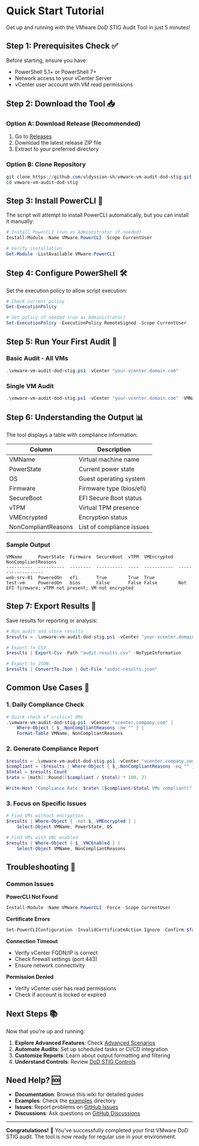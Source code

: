 # Quick Start Tutorial

Get up and running with the VMware DoD STIG Audit Tool in just 5 minutes!

## Step 1: Prerequisites Check ✅

Before starting, ensure you have:
- PowerShell 5.1+ or PowerShell 7+
- Network access to your vCenter Server
- vCenter user account with VM read permissions

## Step 2: Download the Tool 📥

### Option A: Download Release (Recommended)
1. Go to [Releases](https://github.com/uldyssian-sh/vmware-vm-audit-dod-stig/releases)
2. Download the latest release ZIP file
3. Extract to your preferred directory

### Option B: Clone Repository
```powershell
git clone https://github.com/uldyssian-sh/vmware-vm-audit-dod-stig.git
cd vmware-vm-audit-dod-stig
```

## Step 3: Install PowerCLI 🔧

The script will attempt to install PowerCLI automatically, but you can install it manually:

```powershell
# Install PowerCLI (run as Administrator if needed)
Install-Module -Name VMware.PowerCLI -Scope CurrentUser

# Verify installation
Get-Module -ListAvailable VMware.PowerCLI
```

## Step 4: Configure PowerShell 🛠️

Set the execution policy to allow script execution:

```powershell
# Check current policy
Get-ExecutionPolicy

# Set policy if needed (run as Administrator)
Set-ExecutionPolicy -ExecutionPolicy RemoteSigned -Scope CurrentUser
```

## Step 5: Run Your First Audit 🚀

### Basic Audit - All VMs
```powershell
.\vmware-vm-audit-dod-stig.ps1 -vCenter "your-vcenter.domain.com"
```

### Single VM Audit
```powershell
.\vmware-vm-audit-dod-stig.ps1 -vCenter "your-vcenter.domain.com" -VMName "test-vm"
```

## Step 6: Understanding the Output 📊

The tool displays a table with compliance information:

| Column | Description |
|--------|-------------|
| VMName | Virtual machine name |
| PowerState | Current power state |
| OS | Guest operating system |
| Firmware | Firmware type (bios/efi) |
| SecureBoot | EFI Secure Boot status |
| vTPM | Virtual TPM presence |
| VMEncrypted | Encryption status |
| NonCompliantReasons | List of compliance issues |

### Sample Output
```
VMName      PowerState  Firmware  SecureBoot  vTPM  VMEncrypted  NonCompliantReasons
----------  ----------  --------  ----------  ----  -----------  -------------------
web-srv-01  PoweredOn   efi       True        True  True
test-vm     PoweredOn   bios      False       False False        Not EFI firmware; vTPM not present; VM not encrypted
```

## Step 7: Export Results 💾

Save results for reporting or analysis:

```powershell
# Run audit and store results
$results = .\vmware-vm-audit-dod-stig.ps1 -vCenter "your-vcenter.domain.com"

# Export to CSV
$results | Export-Csv -Path "audit-results.csv" -NoTypeInformation

# Export to JSON
$results | ConvertTo-Json | Out-File "audit-results.json"
```

## Common Use Cases 🎯

### 1. Daily Compliance Check
```powershell
# Quick check of critical VMs
.\vmware-vm-audit-dod-stig.ps1 -vCenter "vcenter.company.com" |
    Where-Object { $_.NonCompliantReasons -ne "" } |
    Format-Table VMName, NonCompliantReasons
```

### 2. Generate Compliance Report
```powershell
$results = .\vmware-vm-audit-dod-stig.ps1 -vCenter "vcenter.company.com"
$compliant = ($results | Where-Object { $_.NonCompliantReasons -eq "" }).Count
$total = $results.Count
$rate = [math]::Round(($compliant / $total) * 100, 2)

Write-Host "Compliance Rate: $rate% ($compliant/$total VMs compliant)"
```

### 3. Focus on Specific Issues
```powershell
# Find VMs without encryption
$results | Where-Object { -not $_.VMEncrypted } |
    Select-Object VMName, PowerState, OS

# Find VMs with VNC enabled
$results | Where-Object { $_.VNCEnabled } |
    Select-Object VMName, NonCompliantReasons
```

## Troubleshooting 🔧

### Common Issues

**PowerCLI Not Found**
```powershell
Install-Module -Name VMware.PowerCLI -Force -Scope CurrentUser
```

**Certificate Errors**
```powershell
Set-PowerCLIConfiguration -InvalidCertificateAction Ignore -Confirm:$false
```

**Connection Timeout**
- Verify vCenter FQDN/IP is correct
- Check firewall settings (port 443)
- Ensure network connectivity

**Permission Denied**
- Verify vCenter user has read permissions
- Check if account is locked or expired

## Next Steps 📚

Now that you're up and running:

1. **Explore Advanced Features**: Check [Advanced Scenarios](Advanced-Scenarios.md)
2. **Automate Audits**: Set up scheduled tasks or CI/CD integration
3. **Customize Reports**: Learn about output formatting and filtering
4. **Understand Controls**: Review [DoD STIG Controls](DoD-STIG-Controls.md)

## Need Help? 🆘

- **Documentation**: Browse this wiki for detailed guides
- **Examples**: Check the [examples](../examples/) directory
- **Issues**: Report problems on [GitHub Issues](https://github.com/uldyssian-sh/vmware-vm-audit-dod-stig/issues)
- **Discussions**: Ask questions on [GitHub Discussions](https://github.com/uldyssian-sh/vmware-vm-audit-dod-stig/discussions)

---

**Congratulations!** 🎉 You've successfully completed your first VMware DoD STIG audit. The tool is now ready for regular use in your environment.